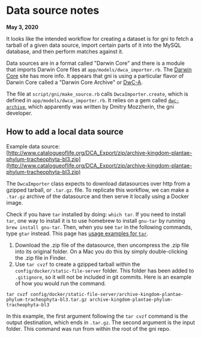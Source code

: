 # Data source notes

**May 3, 2020**

It looks like the intended workflow for creating a dataset is for gni to fetch a tarball of a given data source, import certain parts of it into the MySQL database, and then perform matches against it.

Data sources are in a format called "Darwin Core" and there is a module that imports Darwin Core files at `app/models/dwca_importer.rb`. The [Darwin Core](https://dwc.tdwg.org/) site has more info. It appears that gni is using a particular flavor of Darwin Core called a "Darwin Core Archive" or [DwC-A](https://github.com/gbif/ipt/wiki/DwCAHowToGuide).

The file at `script/gni/make_source.rb` calls `DwcaImporter.create`, which is defined in `app/models/dwca_importer.rb`. It relies on a gem called [`dwc-archive`](https://rubygems.org/gems/dwc-archive/versions/1.0.1), which apparently was written by Dmitry Mozzherin, the gni developer.

## How to add a local data source

Example data source: [http://www.catalogueoflife.org/DCA_Export/zip/archive-kingdom-plantae-phylum-tracheophyta-bl3.zip](http://www.catalogueoflife.org/DCA_Export/zip/archive-kingdom-plantae-phylum-tracheophyta-bl3.zip)

The `DwcaImporter` class expects to download datasources over http from a gzipped tarball, or `.tar.gz`. file. To replicate this workflow, we can make a `.tar.gz` archive of the datasource and then serve it locally using a Docker image.

Check if you have `tar` installed by doing: `which tar`. If you need to install `tar`, one way to install it is to use homebrew to install `gnu-tar` by running `brew install gnu-tar`. Then, when you see `tar` in the following commands, type `gtar` instead. This page has [usage examples for `tar`](https://www.tecmint.com/18-tar-command-examples-in-linux/).

1. Download the .zip file of the datasource, then uncompress the .zip file into its original folder. On a Mac you do this by simply double-clicking the .zip file in Finder.
2. Use `tar cvzf` to create a gzipped tarball within the `config/docker/static-file-server` folder. This folder has been added to `.gitignore`, so it will not be included in git commits. Here is an example of how you would run the command.
```
tar cvzf config/docker/static-file-server/archive-kingdom-plantae-phylum-tracheophyta-bl3.tar.gz archive-kingdom-plantae-phylum-tracheophyta-bl3
```
In this example, the first argument following the `tar cvzf` command is the output destination, which ends in `.tar.gz`. The second argument is the input folder. This command was run from within the root of the gni repo.




